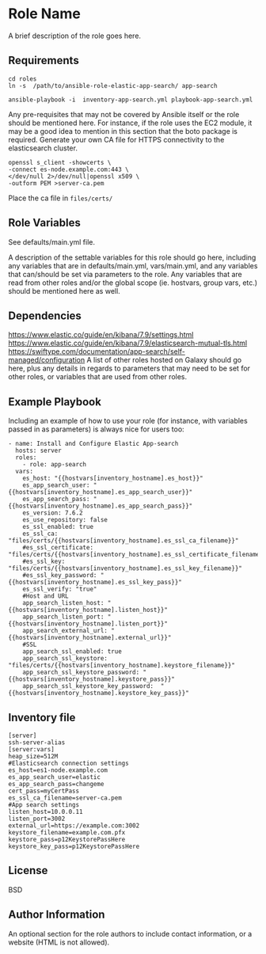 Role Name
=========

A brief description of the role goes here.

Requirements
------------
```shell script
cd roles
ln -s  /path/to/ansible-role-elastic-app-search/ app-search

ansible-playbook -i  inventory-app-search.yml playbook-app-search.yml 
```


Any pre-requisites that may not be covered by Ansible itself or the role should be mentioned here. For instance, if the role uses the EC2 module, it may be a good idea to mention in this section that the boto package is required.
Generate your own CA file for HTTPS connectivity to the elasticsearch cluster.
```shell script
openssl s_client -showcerts \
-connect es-node.example.com:443 \
</dev/null 2>/dev/null|openssl x509 \
-outform PEM >server-ca.pem
```
Place the ca file in `files/certs/`

Role Variables
--------------
See defaults/main.yml file.

A description of the settable variables for this role should go here, including any variables that are in defaults/main.yml, vars/main.yml, and any variables that can/should be set via parameters to the role. Any variables that are read from other roles and/or the global scope (ie. hostvars, group vars, etc.) should be mentioned here as well.

Dependencies
------------
https://www.elastic.co/guide/en/kibana/7.9/settings.html
https://www.elastic.co/guide/en/kibana/7.9/elasticsearch-mutual-tls.html
https://swiftype.com/documentation/app-search/self-managed/configuration
A list of other roles hosted on Galaxy should go here, plus any details in regards to parameters that may need to be set for other roles, or variables that are used from other roles.

Example Playbook
----------------

Including an example of how to use your role (for instance, with variables passed in as parameters) is always nice for users too:

    - name: Install and Configure Elastic App-search
      hosts: server
      roles:
        - role: app-search
      vars:
        es_host: "{{hostvars[inventory_hostname].es_host}}" 
        es_app_search_user: "{{hostvars[inventory_hostname].es_app_search_user}}"
        es_app_search_pass: "{{hostvars[inventory_hostname].es_app_search_pass}}"
        es_version: 7.6.2
        es_use_repository: false
        es_ssl_enabled: true
        es_ssl_ca: "files/certs/{{hostvars[inventory_hostname].es_ssl_ca_filename}}"
        #es_ssl_certificate: "files/certs/{{hostvars[inventory_hostname].es_ssl_certificate_filename}}"
        #es_ssl_key:  "files/certs/{{hostvars[inventory_hostname].es_ssl_key_filename}}"
        #es_ssl_key_password: "{{hostvars[inventory_hostname].es_ssl_key_pass}}"
        es_ssl_verify: "true"
        #Host and URL
        app_search_listen_host: "{{hostvars[inventory_hostname].listen_host}}"
        app_search_listen_port: "{{hostvars[inventory_hostname].listen_port}}"
        app_search_external_url: "{{hostvars[inventory_hostname].external_url}}"
        #SSL 
        app_search_ssl_enabled: true
        app_search_ssl_keystore: "files/certs/{{hostvars[inventory_hostname].keystore_filename}}"
        app_search_ssl_keystore_password: "{{hostvars[inventory_hostname].keystore_pass}}"
        app_search_ssl_keystore_key_password:  "{{hostvars[inventory_hostname].keystore_key_pass}}"


Inventory file
----------------

    [server]
    ssh-server-alias
    [server:vars]
    heap_size=512M
    #Elasticsearch connection settings
    es_host=es1-node.example.com
    es_app_search_user=elastic
    es_app_search_pass=changeme
    cert_pass=myCertPass
    es_ssl_ca_filename=server-ca.pem
    #App search settings
    listen_host=10.0.0.11
    listen_port=3002
    external_url=https://example.com:3002
    keystore_filename=example.com.pfx
    keystore_pass=p12KeystorePassHere
    keystore_key_pass=p12KeystorePassHere
    
License
-------

BSD

Author Information
------------------

An optional section for the role authors to include contact information, or a website (HTML is not allowed).
